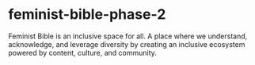 # feminist-bible-phase-2
Feminist Bible is an inclusive space for all. A place where we understand, acknowledge, and leverage diversity by creating an inclusive ecosystem powered by content, culture, and community.
